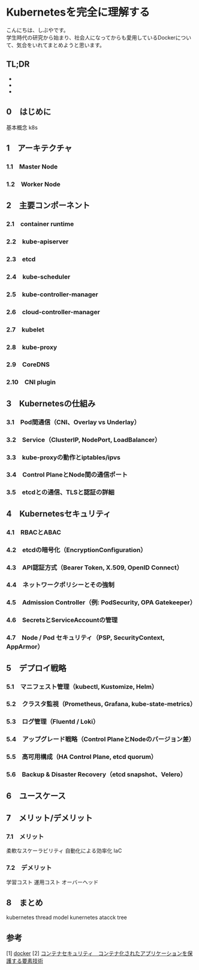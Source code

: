 # Kubernetesを完全に理解する


こんにちは、しぶやです。\
学生時代の研究から始まり、社会人になってからも愛用しているDockerについて、気合をいれてまとめようと思います。

## TL;DR

*
*
*

## 0　はじめに

基本概念
k8s

## 1　アーキテクチャ

### 1.1　Master Node
### 1.2　Worker Node

## 2　主要コンポーネント

### 2.1　container runtime

### 2.2　kube-apiserver

### 2.3　etcd


### 2.4　kube-scheduler

### 2.5　kube-controller-manager

### 2.6　cloud-controller-manager

### 2.7　kubelet
### 2.8　kube-proxy
### 2.9　CoreDNS
### 2.10　CNI plugin

## 3　Kubernetesの仕組み

### 3.1　Pod間通信（CNI、Overlay vs Underlay）

### 3.2　Service（ClusterIP, NodePort, LoadBalancer）

### 3.3　kube-proxyの動作とiptables/ipvs

### 3.4　Control PlaneとNode間の通信ポート

### 3.5　etcdとの通信、TLSと認証の詳細

## 4　Kubernetesセキュリティ

### 4.1　RBACとABAC

### 4.2　etcdの暗号化（EncryptionConfiguration）

### 4.3　API認証方式（Bearer Token, X.509, OpenID Connect）

### 4.4　ネットワークポリシーとその強制

### 4.5　Admission Controller（例: PodSecurity, OPA Gatekeeper）

### 4.6　SecretsとServiceAccountの管理

### 4.7　Node / Pod セキュリティ（PSP, SecurityContext, AppArmor）

## 5　デプロイ戦略

### 5.1　マニフェスト管理（kubectl, Kustomize, Helm）

### 5.2　クラスタ監視（Prometheus, Grafana, kube-state-metrics）

### 5.3　ログ管理（Fluentd / Loki）

### 5.4　アップグレード戦略（Control PlaneとNodeのバージョン差）

### 5.5　高可用構成（HA Control Plane, etcd quorum）

### 5.6　Backup & Disaster Recovery（etcd snapshot、Velero）

## 6　ユースケース



## 7　メリット/デメリット

### 7.1　メリット

柔軟なスケーラビリティ
自動化による効率化
IaC

### 7.2　デメリット

学習コスト
運用コスト
オーバーヘッド

## 8　まとめ

kubernetes thread model
kunernetes atacck tree


## 参考

[1] [docker](https://www.docker.com/)
[2] [コンテナセキュリティ　コンテナ化されたアプリケーションを保護する要素技術 ](https://www.amazon.co.jp/%E3%82%B3%E3%83%B3%E3%83%86%E3%83%8A%E3%82%BB%E3%82%AD%E3%83%A5%E3%83%AA%E3%83%86%E3%82%A3-%E3%82%B3%E3%83%B3%E3%83%86%E3%83%8A%E5%8C%96%E3%81%95%E3%82%8C%E3%81%9F%E3%82%A2%E3%83%97%E3%83%AA%E3%82%B1%E3%83%BC%E3%82%B7%E3%83%A7%E3%83%B3%E3%82%92%E4%BF%9D%E8%AD%B7%E3%81%99%E3%82%8B%E8%A6%81%E7%B4%A0%E6%8A%80%E8%A1%93-Liz-Rice/dp/4295016403)

